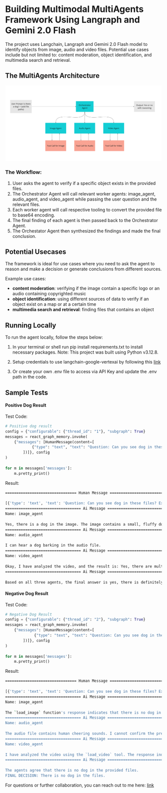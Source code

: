 # Building Multimodal MultiAgents Framework Using Langraph and Gemini 2.0 Flash

The project uses Langchain, Langraph and Gemini 2.0 Flash model to identify objects from image, audio and video files. Potential use cases include but not limited to: content moderation, object identification, and multimedia search and retrieval.

## The MultiAgents Architecture

![The MultiAgents Architecutre](data/multiagents_architecture.png)

### The Workflow:

1. User asks the agent to verify if a specific object exists in the provided files.
2. The Orchestrator Agent will call relevant worker agents: image_agent, audio_agent, and video_agent while passing the user question and the relevant files.
3. Each worker agent will call respective tooling to convert the provided file to base64 encoding.
4. The final finding of each agent is then passed back to the Orchestrator Agent.
5. The Orchestator Agent then synthesized the findings and made the final conclusion.

## Potential Usecases

The framework is ideal for use cases where you need to ask the agent to reason and make a decision or generate conclusions from different sources.

Example use cases:

- **content moderation**: verifying if the image contain a specific logo or an audio containing copyrighted music
- **object identification**: using different sources of data to verify if an object exist on a map or at a certain time
- **multimedia search and retrieval**: finding files that contains an object

## Running Locally

To run the agent locally, follow the steps below:

1. In your terminal or shell run pip install requirements.txt to install necessary packages. Note: This project was built using Python v3.12.8.
2. Setup credentials to use langchain-google-vertexai by following this
   <a href="https://python.langchain.com/docs/integrations/chat/google_vertex_ai_palm/" target="_blank">link</a>

3. Or create your own .env file to access via API Key and update the .env path in the code.

## Sample Tests

#### Positive Dog Result

Test Code:

```python
# Positive dog result
config = {"configurable": {"thread_id": "1"}, "subgraph": True}
messages = react_graph_memory.invoke(
    {"messages": [HumanMessage(content=[
            {"type": "text", "text": "Question: Can you see dog in these files? Explain your reasoning. File path: For image_agent, use the image path ./data/dog_yes.jpg. For audio_agent, use the audio file path ./data/dog_audio_yes.mp3. For video_agent, use the video file path ./data/dog_video_yes.mp4"}
        ])]}, config
)

for m in messages['messages']:
    m.pretty_print()
```

Result:

```bash
================================ Human Message =================================

[{'type': 'text', 'text': 'Question: Can you see dog in these files? Explain your reasoning. File path: For image_agent, use the image path ./data/dog_yes.jpg. For audio_agent, use the audio file path ./data/dog_audio_yes.mp3. For video_agent, use the video file path ./data/dog_video_yes.mp4'}]
================================== Ai Message ==================================
Name: image_agent

Yes, there is a dog in the image. The image contains a small, fluffy dog with a white and gray coat. It is sticking out its tongue and wearing a collar with a tag.
================================== Ai Message ==================================
Name: audio_agent

I can hear a dog barking in the audio file.
================================== Ai Message ==================================
Name: video_agent

Okay, I have analyzed the video, and the result is: Yes, there are multiple dogs in this video.
================================== Ai Message ==================================

Based on all three agents, the final answer is yes, there is definitely a dog in the provided files. The image agent visually confirms a dog, the audio agent detects dog barking, and the video agent identifies multiple dogs.
```

#### Negative Dog Result

Test Code:

```python
# Negative Dog Result
config = {"configurable": {"thread_id": "2"}, "subgraph": True}
messages = react_graph_memory.invoke(
    {"messages": [HumanMessage(content=[
             {"type": "text", "text": "Question: Can you see dog in these files? Explain your reasoning. For image_agent, use the image path ./data/scenery.jpg. For audio_agent, use the audio file path ./data/girl_laughing.mp3. For video_agent, use the video file path ./data/people_thinking.mp4"}
        ])]}, config
)

for m in messages['messages']:
    m.pretty_print()
```

Result:

```bash
================================ Human Message =================================

[{'type': 'text', 'text': 'Question: Can you see dog in these files? Explain your reasoning. For image_agent, use the image path ./data/scenery.jpg. For audio_agent, use the audio file path ./data/crowd_cheering.mp3. For video_agent, use the video file path ./data/people_thinking.mp4'}]
================================== Ai Message ==================================
Name: image_agent

The `load_image` function's response indicates that there is no dog in the image. The image shows a landscape with a grassy hill, a tree, a bright blue sky with clouds, and some red flowers.
================================== Ai Message ==================================
Name: audio_agent

The audio file contains human cheering sounds. I cannot confirm the presence of a dog in the audio file.
================================== Ai Message ==================================
Name: video_agent

I have analyzed the video using the `load_video` tool. The response indicates that there is no dog in the video. The video features people expressing thought or concern, but no animals are present.
================================== Ai Message ==================================

The agents agree that there is no dog in the provided files.
FINAL DECISION: There is no dog in the files.
```

For questions or further collaboration, you can reach out to me here:
<a href="https://www.mayshinlyan.com/" target="_blank">link</a>
